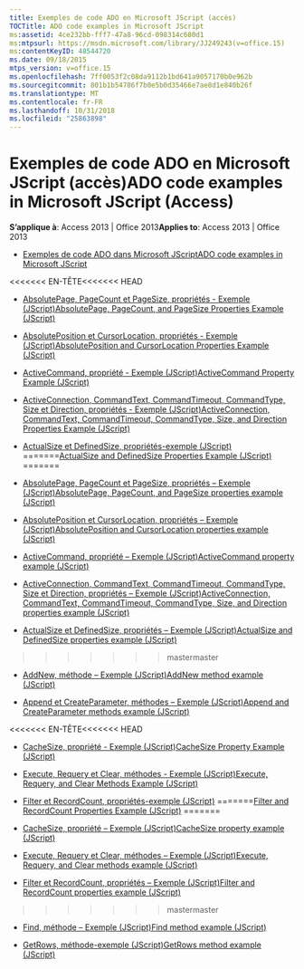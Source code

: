 ```yaml
---
title: Exemples de code ADO en Microsoft JScript (accès)
TOCTitle: ADO code examples in Microsoft JScript
ms:assetid: 4ce232bb-fff7-47a8-96cd-098314c680d1
ms:mtpsurl: https://msdn.microsoft.com/library/JJ249243(v=office.15)
ms:contentKeyID: 48544720
ms.date: 09/18/2015
mtps_version: v=office.15
ms.openlocfilehash: 7ff0053f2c08da9112b1bd641a9057170b0e962b
ms.sourcegitcommit: 801b1b54786f7b0e5b0d35466e7ae8d1e840b26f
ms.translationtype: MT
ms.contentlocale: fr-FR
ms.lasthandoff: 10/31/2018
ms.locfileid: "25863898"
---
```

# <a name="ado-code-examples-in-microsoft-jscript-access"></a><span data-ttu-id="5b9d3-102">Exemples de code ADO en Microsoft JScript (accès)</span><span class="sxs-lookup"><span data-stu-id="5b9d3-102">ADO code examples in Microsoft JScript (Access)</span></span>


<span data-ttu-id="5b9d3-103">**S’applique à**: Access 2013 | Office 2013</span><span class="sxs-lookup"><span data-stu-id="5b9d3-103">**Applies to**: Access 2013 | Office 2013</span></span>

  - [<span data-ttu-id="5b9d3-104">Exemples de code ADO dans Microsoft JScript</span><span class="sxs-lookup"><span data-stu-id="5b9d3-104">ADO code examples in Microsoft JScript</span></span>](ado-code-examples-in-microsoft-jscript.md)

<span data-ttu-id="5b9d3-105"><<<<<<< EN-TÊTE</span><span class="sxs-lookup"><span data-stu-id="5b9d3-105"><<<<<<< HEAD</span></span>
  - [<span data-ttu-id="5b9d3-106">AbsolutePage, PageCount et PageSize, propriétés - Exemple (JScript)</span><span class="sxs-lookup"><span data-stu-id="5b9d3-106">AbsolutePage, PageCount, and PageSize Properties Example (JScript)</span></span>](absolutepage-pagecount-and-pagesize-properties-example-jscript.md)

  - [<span data-ttu-id="5b9d3-107">AbsolutePosition et CursorLocation, propriétés - Exemple (JScript)</span><span class="sxs-lookup"><span data-stu-id="5b9d3-107">AbsolutePosition and CursorLocation Properties Example (JScript)</span></span>](absoluteposition-and-cursorlocation-properties-example-jscript.md)

  - [<span data-ttu-id="5b9d3-108">ActiveCommand, propriété - Exemple (JScript)</span><span class="sxs-lookup"><span data-stu-id="5b9d3-108">ActiveCommand Property Example (JScript)</span></span>](activecommand-property-example-jscript.md)

  - [<span data-ttu-id="5b9d3-109">ActiveConnection, CommandText, CommandTimeout, CommandType, Size et Direction, propriétés - Exemple (JScript)</span><span class="sxs-lookup"><span data-stu-id="5b9d3-109">ActiveConnection, CommandText, CommandTimeout, CommandType, Size, and Direction Properties Example (JScript)</span></span>](activeconnection-commandtext-commandtimeout-commandtype-size-and-direction-properties-example-jscript.md)

  - <span data-ttu-id="5b9d3-110">[ActualSize et DefinedSize, propriétés-exemple (JScript)](actualsize-and-definedsize-properties-example-jscript.md)
=======</span><span class="sxs-lookup"><span data-stu-id="5b9d3-110">[ActualSize and DefinedSize Properties Example (JScript)](actualsize-and-definedsize-properties-example-jscript.md)
=======</span></span>
  - [<span data-ttu-id="5b9d3-111">AbsolutePage, PageCount et PageSize, propriétés – Exemple (JScript)</span><span class="sxs-lookup"><span data-stu-id="5b9d3-111">AbsolutePage, PageCount, and PageSize properties example (JScript)</span></span>](absolutepage-pagecount-and-pagesize-properties-example-jscript.md)

  - [<span data-ttu-id="5b9d3-112">AbsolutePosition et CursorLocation, propriétés – Exemple (JScript)</span><span class="sxs-lookup"><span data-stu-id="5b9d3-112">AbsolutePosition and CursorLocation properties example (JScript)</span></span>](absoluteposition-and-cursorlocation-properties-example-jscript.md)

  - [<span data-ttu-id="5b9d3-113">ActiveCommand, propriété – Exemple (JScript)</span><span class="sxs-lookup"><span data-stu-id="5b9d3-113">ActiveCommand property example (JScript)</span></span>](activecommand-property-example-jscript.md)

  - [<span data-ttu-id="5b9d3-114">ActiveConnection, CommandText, CommandTimeout, CommandType, Size et Direction, propriétés – Exemple (JScript)</span><span class="sxs-lookup"><span data-stu-id="5b9d3-114">ActiveConnection, CommandText, CommandTimeout, CommandType, Size, and Direction properties example (JScript)</span></span>](activeconnection-commandtext-commandtimeout-commandtype-size-and-direction-properties-example-jscript.md)

  - [<span data-ttu-id="5b9d3-115">ActualSize et DefinedSize, propriétés – Exemple (JScript)</span><span class="sxs-lookup"><span data-stu-id="5b9d3-115">ActualSize and DefinedSize properties example (JScript)</span></span>](actualsize-and-definedsize-properties-example-jscript.md)
>>>>>>> <span data-ttu-id="5b9d3-116">master</span><span class="sxs-lookup"><span data-stu-id="5b9d3-116">master</span></span>

  - [<span data-ttu-id="5b9d3-117">AddNew, méthode – Exemple (JScript)</span><span class="sxs-lookup"><span data-stu-id="5b9d3-117">AddNew method example (JScript)</span></span>](addnew-method-example-jscript.md)

  - [<span data-ttu-id="5b9d3-118">Append et CreateParameter, méthodes – Exemple (JScript)</span><span class="sxs-lookup"><span data-stu-id="5b9d3-118">Append and CreateParameter methods example (JScript)</span></span>](append-and-createparameter-methods-example-jscript.md)

<span data-ttu-id="5b9d3-119"><<<<<<< EN-TÊTE</span><span class="sxs-lookup"><span data-stu-id="5b9d3-119"><<<<<<< HEAD</span></span>
  - [<span data-ttu-id="5b9d3-120">CacheSize, propriété - Exemple (JScript)</span><span class="sxs-lookup"><span data-stu-id="5b9d3-120">CacheSize Property Example (JScript)</span></span>](cachesize-property-example-jscript.md)

  - [<span data-ttu-id="5b9d3-121">Execute, Requery et Clear, méthodes - Exemple (JScript)</span><span class="sxs-lookup"><span data-stu-id="5b9d3-121">Execute, Requery, and Clear Methods Example (JScript)</span></span>](execute-requery-and-clear-methods-example-jscript.md)

  - <span data-ttu-id="5b9d3-122">[Filter et RecordCount, propriétés-exemple (JScript)](filter-and-recordcount-properties-example-jscript.md)
=======</span><span class="sxs-lookup"><span data-stu-id="5b9d3-122">[Filter and RecordCount Properties Example (JScript)](filter-and-recordcount-properties-example-jscript.md)
=======</span></span>
  - [<span data-ttu-id="5b9d3-123">CacheSize, propriété – Exemple (JScript)</span><span class="sxs-lookup"><span data-stu-id="5b9d3-123">CacheSize property example (JScript)</span></span>](cachesize-property-example-jscript.md)

  - [<span data-ttu-id="5b9d3-124">Execute, Requery et Clear, méthodes – Exemple (JScript)</span><span class="sxs-lookup"><span data-stu-id="5b9d3-124">Execute, Requery, and Clear methods example (JScript)</span></span>](execute-requery-and-clear-methods-example-jscript.md)

  - [<span data-ttu-id="5b9d3-125">Filter et RecordCount, propriétés – Exemple (JScript)</span><span class="sxs-lookup"><span data-stu-id="5b9d3-125">Filter and RecordCount properties example (JScript)</span></span>](filter-and-recordcount-properties-example-jscript.md)
>>>>>>> <span data-ttu-id="5b9d3-126">master</span><span class="sxs-lookup"><span data-stu-id="5b9d3-126">master</span></span>

  - [<span data-ttu-id="5b9d3-127">Find, méthode – Exemple (JScript)</span><span class="sxs-lookup"><span data-stu-id="5b9d3-127">Find method example (JScript)</span></span>](find-method-example-jscript.md)

  - [<span data-ttu-id="5b9d3-128">GetRows, méthode-exemple (JScript)</span><span class="sxs-lookup"><span data-stu-id="5b9d3-128">GetRows method example (JScript)</span></span>](getrows-method-example-jscript.md)

